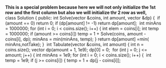 **This is a special problem because here we will not only initialize the 1st row and the first column but also we will initialize thr 2 row as well,**
​
​
​
​
​
​
​
​
​
class Solution
{
public:
int Solve(vector<int> &coins, int amount, vector<int> &dp)
{
​
if (amount == 0)
return 0;
if (dp[amount] != -1)
return dp[amount];
​
int minAns = 1000000;
for (int i = 0; i < coins.size(); i++)
{
int elem = coins[i];
int temp = 1000000;
if (amount >= coins[i])
temp = 1 + Solve(coins, amount - coins[i], dp);
minAns = min(minAns, temp);
}
​
return dp[amount] =min( minAns,notTake);
}
​
int Tabulate(vector<int> &coins, int amount)
{
int n = coins.size();
vector<int> dp(amount + 1, 1e9);
dp[0] = 0;
​
for (int j = 0; j <= amount; j++)
{
int minAns = 1e9;
for (int i = 0; i < coins.size(); i++)
{
​
int temp = 1e9;
if (j >= coins[i])
{
temp = 1 + dp[j - coins[i]];